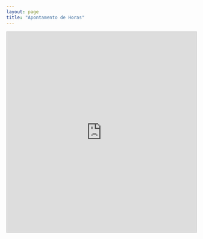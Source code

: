 ```yaml
---
layout: page
title: "Apontamento de Horas"
---
```


<iframe class="airtable-embed" src="https://airtable.com/embed/shrR8SIyaVIqSwfJV?backgroundColor=cyan&layout=card&viewControls=on" frameborder="0" onmousewheel="" width="100%" height="533" style="background: transparent; border: 1px solid #ccc;"></iframe>